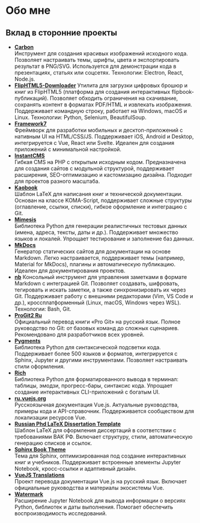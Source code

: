 # Обо мне

## Вклад в сторонние проекты

- **[Carbon](https://github.com/carbon-app/carbon)**  
Инструмент для создания красивых изображений исходного кода. Позволяет настраивать темы, шрифты, цвета и экспортировать результат в PNG/SVG. Используется для демонстрации кода в презентациях, статьях или соцсетях. Технологии: Electron, React, Node.js.
- **[FlipHTML5-Downloader](https://github.com/mehmetabak/FlipHTML5-Downloader)**
Утилита для загрузки цифровых брошюр и книг из FlipHTML5 (платформа для создания интерактивных flipbook-публикаций). Позволяет обходить ограничения на скачивание, сохранять контент в форматах PDF/HTML и извлекать изображения. Поддерживает командную строку, работает на Windows, macOS и Linux. Технологии: Python, Selenium, BeautifulSoup. 
- **[Framework7](https://github.com/framework7io/framework7-website)**  
Фреймворк для разработки мобильных и десктоп-приложений с нативным UI на HTML/CSS/JS. Поддерживает iOS, Android и Desktop, интегрируется с Vue, React или Svelte. Идеален для создания приложений с минимальной настройкой.
- **[InstantCMS](https://github.com/instantsoft/icms2)**  
Гибкая CMS на PHP с открытым исходным кодом. Предназначена для создания сайтов с модульной структурой, поддерживает расширения, SEO-оптимизацию и кастомизацию дизайна. Подходит для проектов разного масштаба.
- **[Kaobook](https://github.com/fmarotta/kaobook)**  
Шаблон LaTeX для написания книг и технической документации. Основан на классе KOMA-Script, поддерживает сложные структуры (оглавление, ссылки, списки), гибкое оформление и интеграцию с Git.
- **[Mimesis](https://github.com/lk-geimfari/mimesis)**  
Библиотека Python для генерации реалистичных тестовых данных (имена, адреса, тексты, даты и др.). Поддерживает множество языков и локалей. Упрощает тестирование и заполнение баз данных.
- **[MkDocs](https://github.com/mkdocs/mkdocs)**  
Генератор статических сайтов для документации на основе Markdown. Легко настраивается, поддерживает темы (например, Material for MkDocs), плагины и автоматическую публикацию. Идеален для документирования проектов.
- **[nb](https://github.com/xwmx/nb)**
Консольный инструмент для управления заметками в формате Markdown с интеграцией Git. Позволяет создавать, шифровать, тегировать и искать заметки, а также синхронизировать их через Git. Поддерживает работу с внешними редакторами (Vim, VS Code и др.), кроссплатформенный (Linux, macOS, Windows через WSL). Технологии: Bash, Git.
- **[ProGit2 Ru](https://github.com/progit/progit2-ru)**  
Официальный перевод книги «Pro Git» на русский язык. Полное руководство по Git: от базовых команд до сложных сценариев. Рекомендовано для разработчиков всех уровней.
- **[Pygments](https://github.com/pygments/pygments)**  
Библиотека Python для синтаксической подсветки кода. Поддерживает более 500 языков и форматов, интегрируется с Sphinx, Jupyter и другими инструментами. Позволяет настраивать стили оформления.
- **[Rich](https://github.com/Textualize/rich)**  
Библиотека Python для форматированного вывода в терминал: таблицы, эмодзи, прогресс-бары, синтаксис кода. Упрощает создание интерактивных CLI-приложений с богатым UI.
- **[ru.vuejs.org](https://github.com/translation-gang/ru.vuejs.org)**  
Русскоязычная документация Vue.js. Актуальные руководства, примеры кода и API-справочник. Поддерживается сообществом для локализации ресурсов Vue.
- **[Russian Phd LaTeX Dissertation Template](https://github.com/AndreyAkinshin/Russian-Phd-LaTeX-Dissertation-Template)**  
Шаблон LaTeX для оформления диссертаций в соответствии с требованиями ВАК РФ. Включает структуру, стили, автоматическую генерацию списков и ссылок.
- **[Sphinx Book Theme](https://github.com/executablebooks/sphinx-book-theme)**  
Тема для Sphinx, оптимизированная под создание интерактивных книг и учебников. Поддерживает встроенные элементы Jupyter Notebook, кросс-ссылки и адаптивный дизайн.
- **[VueJS Translations](https://github.com/vuejs-translations/docs-ru)**  
Проект перевода документации Vue.js на русский язык. Включает официальные руководства и материалы экосистемы Vue.
- **[Watermark](https://github.com/rasbt/watermark)**  
Расширение Jupyter Notebook для вывода информации о версиях Python, библиотек и даты выполнения. Помогает обеспечить воспроизводимость исследований.

